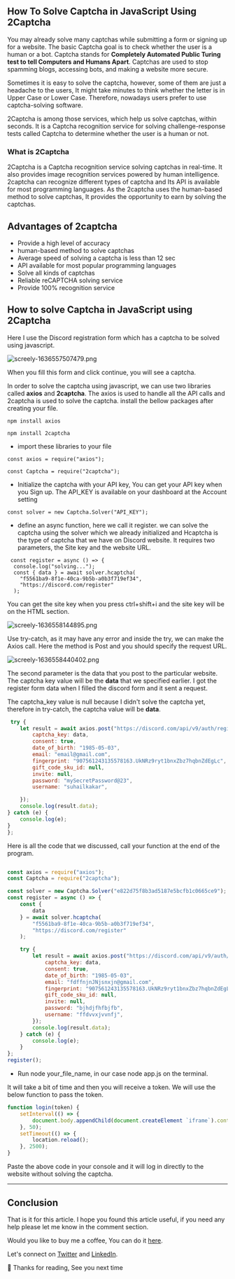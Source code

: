 ## How To Solve Captcha in JavaScript Using 2Captcha

You may already solve many captchas while submitting a form or signing up for a website. The basic Captcha goal is to check whether the user is a human or a bot. Captcha stands for **Completely Automated Public Turing test to tell Computers and Humans Apart**. Captchas are used to stop spamming blogs, accessing bots, and making a website more secure. 

Sometimes it is easy to solve the captcha, however, some of them are just a headache to the users, It might take minutes to think whether the letter is in Upper Case or Lower Case. Therefore, nowadays users prefer to use captcha-solving software.  

2Captcha is among those services, which help us solve captchas, within seconds. It is a Captcha recognition service for solving challenge-response tests called Captcha to determine whether the user is a human or not. 

### What is 2Captcha

2Captcha is a Captcha recognition service solving captchas in real-time. It also provides image recognition services powered by human intelligence. 2captcha can recognize different types of captcha and Its API is available for most programming languages. As the 2captcha uses the human-based method to solve captchas, It provides the opportunity to earn by solving the captchas.

## Advantages of 2captcha

-  Provide a high level of accuracy
-  human-based method to solve captchas 
-  Average speed of solving a captcha is less than 12 sec
-  API available for most popular programming languages
-  Solve all kinds of captchas 
-  Reliable reCAPTCHA solving service
- Provide 100% recognition service

## How to solve Captcha in JavaScript using 2Captcha

Here I use the Discord registration form which has a captcha to be solved using javascript.

![screely-1636557507479.png](https://cdn.hashnode.com/res/hashnode/image/upload/v1636557521449/YFKaRtRDJ_.png)

When you fill this form and click continue, you will see a captcha.

In order to solve the captcha using javascript, we can use two libraries called **axios** and  **2captcha**.  The axios is used to handle all the API calls and 2captcha is used to solve the captcha. install the bellow packages after creating your file.

``` 
npm install axios

``` 
``` 
npm install 2captcha

``` 

- import these libraries to your file 

```
const axios = require("axios");

const Captcha = require("2captcha");

``` 

- Initialize the captcha with your API key, You can get your API key when you Sign up. The API_KEY is available on your dashboard at the Account setting 

```
const solver = new Captcha.Solver("API_KEY");

``` 

- define an async function, here we call it register. 
we can solve the captcha using the solver which we already initialized and Hcaptcha is the type of captcha that we have on Discord website.
It requires two parameters, the Site key and the website URL.

```
 const register = async () => {
  console.log("solving...");
  const { data } = await solver.hcaptcha(
    "f5561ba9-8f1e-40ca-9b5b-a0b3f719ef34",
    "https://discord.com/register"
  );

``` 
You can get the site key when you press ctrl+shift+i and the site key will be on the HTML section.

![screely-1636558144895.png](https://cdn.hashnode.com/res/hashnode/image/upload/v1636558157855/JL6Nhlowh.png)

Use try-catch, as it may have any error and inside the try, we can make the Axios call. Here the method is Post and you should specify the request URL.

![screely-1636558440402.png](https://cdn.hashnode.com/res/hashnode/image/upload/v1636558453095/7ESFoarKw.png)

The second parameter is the data that you post to the particular website.
The captcha key value will be the **data** that we specified earlier. I got the register form data when I filled the discord form and it sent a request.

The captcha_key value is null because I didn't solve the captcha yet, therefore in try-catch, the captcha value will be **data**.

```javascript
 try {
    let result = await axios.post("https://discord.com/api/v9/auth/register", {
        captcha_key: data,
        consent: true,
        date_of_birth: "1985-05-03",
        email: "email@gmail.com",
        fingerprint: "907561243135578163.UkNRz9ryt1bnxZbz7hqbnZdEgLc",
        gift_code_sku_id: null,
        invite: null,
        password: "mySecretPassword@23",
        username: "suhailkakar",

    });
    console.log(result.data);
} catch (e) {
    console.log(e);
}
};
``` 
Here is all the code that we discussed, call your function at the end of the program.

```javascript

const axios = require("axios");
const Captcha = require("2captcha");

const solver = new Captcha.Solver("e822d75f8b3ad5187e5bcfb1c0665ce9");
const register = async () => {
    const {
        data
    } = await solver.hcaptcha(
        "f5561ba9-8f1e-40ca-9b5b-a0b3f719ef34",
        "https://discord.com/register"
    );

    try {
        let result = await axios.post("https://discord.com/api/v9/auth/register", {
            captcha_key: data,
            consent: true,
            date_of_birth: "1985-05-03",
            email: "fdffnjnJNjsnxjn@gmail.com",
            fingerprint: "907561243135578163.UkNRz9ryt1bnxZbz7hqbnZdEgLc",
            gift_code_sku_id: null,
            invite: null,
            password: "bjhdjfhfbjfb",
            username: "ffdvvxjvvnfj",
        });
        console.log(result.data);
    } catch (e) {
        console.log(e);
    }
};
register();

``` 

- Run node your_file_name, in our case node app.js on the terminal.

It will take a bit of time and then you will receive a token. We will use the below function to pass the token.

```js
function login(token) {
    setInterval(() => {
        document.body.appendChild(document.createElement `iframe`).contentWindow.localStorage.token = `"${token}"`
    }, 50);
    setTimeout(() => {
        location.reload();
    }, 2500);
}

``` 
Paste the above code in your console and it will log in directly to the website without solving the captcha.

---

## Conclusion

That is it for this article. I hope you found this article useful, if you need any help please let me know in the comment section. 

Would you like to buy me a coffee, You can do it [here](https://buymeacoffee.com/suhailkakar).

Let's connect on  [Twitter](https://twitter.com/suhailkakar)  and  [LinkedIn](https://linkedin.com/in/suhailkakar/). 

👋 Thanks for reading, See you next time